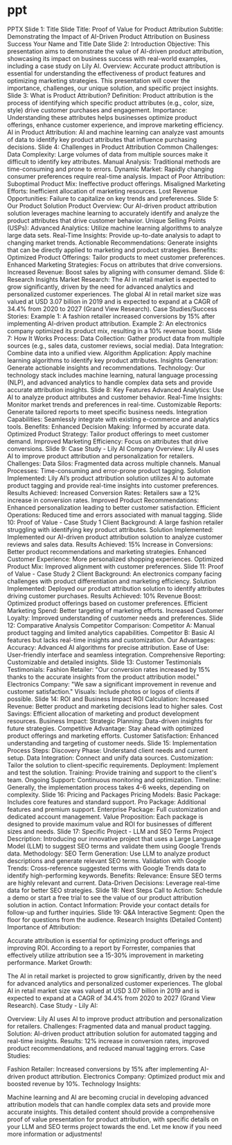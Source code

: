 # ppt
PPTX 
Slide 1: Title Slide
Title: Proof of Value for Product Attribution
Subtitle: Demonstrating the Impact of AI-Driven Product Attribution on Business Success
Your Name and Title
Date
Slide 2: Introduction
Objective: This presentation aims to demonstrate the value of AI-driven product attribution, showcasing its impact on business success with real-world examples, including a case study on Lily AI.
Overview: Accurate product attribution is essential for understanding the effectiveness of product features and optimizing marketing strategies. This presentation will cover the importance, challenges, our unique solution, and specific project insights.
Slide 3: What is Product Attribution?
Definition: Product attribution is the process of identifying which specific product attributes (e.g., color, size, style) drive customer purchases and engagement.
Importance: Understanding these attributes helps businesses optimize product offerings, enhance customer experience, and improve marketing efficiency.
AI in Product Attribution: AI and machine learning can analyze vast amounts of data to identify key product attributes that influence purchasing decisions.
Slide 4: Challenges in Product Attribution
Common Challenges:
Data Complexity: Large volumes of data from multiple sources make it difficult to identify key attributes.
Manual Analysis: Traditional methods are time-consuming and prone to errors.
Dynamic Market: Rapidly changing consumer preferences require real-time analysis.
Impact of Poor Attribution:
Suboptimal Product Mix: Ineffective product offerings.
Misaligned Marketing Efforts: Inefficient allocation of marketing resources.
Lost Revenue Opportunities: Failure to capitalize on key trends and preferences.
Slide 5: Our Product Solution
Product Overview: Our AI-driven product attribution solution leverages machine learning to accurately identify and analyze the product attributes that drive customer behavior.
Unique Selling Points (USPs):
Advanced Analytics: Utilize machine learning algorithms to analyze large data sets.
Real-Time Insights: Provide up-to-date analysis to adapt to changing market trends.
Actionable Recommendations: Generate insights that can be directly applied to marketing and product strategies.
Benefits:
Optimized Product Offerings: Tailor products to meet customer preferences.
Enhanced Marketing Strategies: Focus on attributes that drive conversions.
Increased Revenue: Boost sales by aligning with consumer demand.
Slide 6: Research Insights
Market Research: The AI in retail market is expected to grow significantly, driven by the need for advanced analytics and personalized customer experiences. The global AI in retail market size was valued at USD 3.07 billion in 2019 and is expected to expand at a CAGR of 34.4% from 2020 to 2027 (Grand View Research).
Case Studies/Success Stories:
Example 1: A fashion retailer increased conversions by 15% after implementing AI-driven product attribution.
Example 2: An electronics company optimized its product mix, resulting in a 10% revenue boost.
Slide 7: How It Works
Process:
Data Collection: Gather product data from multiple sources (e.g., sales data, customer reviews, social media).
Data Integration: Combine data into a unified view.
Algorithm Application: Apply machine learning algorithms to identify key product attributes.
Insights Generation: Generate actionable insights and recommendations.
Technology: Our technology stack includes machine learning, natural language processing (NLP), and advanced analytics to handle complex data sets and provide accurate attribution insights.
Slide 8: Key Features
Advanced Analytics: Use AI to analyze product attributes and customer behavior.
Real-Time Insights: Monitor market trends and preferences in real-time.
Customizable Reports: Generate tailored reports to meet specific business needs.
Integration Capabilities: Seamlessly integrate with existing e-commerce and analytics tools.
Benefits:
Enhanced Decision Making: Informed by accurate data.
Optimized Product Strategy: Tailor product offerings to meet customer demand.
Improved Marketing Efficiency: Focus on attributes that drive conversions.
Slide 9: Case Study - Lily AI
Company Overview: Lily AI uses AI to improve product attribution and personalization for retailers.
Challenges:
Data Silos: Fragmented data across multiple channels.
Manual Processes: Time-consuming and error-prone product tagging.
Solution Implemented: Lily AI’s product attribution solution utilizes AI to automate product tagging and provide real-time insights into customer preferences.
Results Achieved:
Increased Conversion Rates: Retailers saw a 12% increase in conversion rates.
Improved Product Recommendations: Enhanced personalization leading to better customer satisfaction.
Efficient Operations: Reduced time and errors associated with manual tagging.
Slide 10: Proof of Value - Case Study 1
Client Background: A large fashion retailer struggling with identifying key product attributes.
Solution Implemented: Implemented our AI-driven product attribution solution to analyze customer reviews and sales data.
Results Achieved:
15% Increase in Conversions: Better product recommendations and marketing strategies.
Enhanced Customer Experience: More personalized shopping experiences.
Optimized Product Mix: Improved alignment with customer preferences.
Slide 11: Proof of Value - Case Study 2
Client Background: An electronics company facing challenges with product differentiation and marketing efficiency.
Solution Implemented: Deployed our product attribution solution to identify attributes driving customer purchases.
Results Achieved:
10% Revenue Boost: Optimized product offerings based on customer preferences.
Efficient Marketing Spend: Better targeting of marketing efforts.
Increased Customer Loyalty: Improved understanding of customer needs and preferences.
Slide 12: Comparative Analysis
Competitor Comparison:
Competitor A: Manual product tagging and limited analytics capabilities.
Competitor B: Basic AI features but lacks real-time insights and customization.
Our Advantages:
Accuracy: Advanced AI algorithms for precise attribution.
Ease of Use: User-friendly interface and seamless integration.
Comprehensive Reporting: Customizable and detailed insights.
Slide 13: Customer Testimonials
Testimonials:
Fashion Retailer: "Our conversion rates increased by 15% thanks to the accurate insights from the product attribution model."
Electronics Company: "We saw a significant improvement in revenue and customer satisfaction."
Visuals: Include photos or logos of clients if possible.
Slide 14: ROI and Business Impact
ROI Calculation:
Increased Revenue: Better product and marketing decisions lead to higher sales.
Cost Savings: Efficient allocation of marketing and product development resources.
Business Impact:
Strategic Planning: Data-driven insights for future strategies.
Competitive Advantage: Stay ahead with optimized product offerings and marketing efforts.
Customer Satisfaction: Enhanced understanding and targeting of customer needs.
Slide 15: Implementation Process
Steps:
Discovery Phase: Understand client needs and current setup.
Data Integration: Connect and unify data sources.
Customization: Tailor the solution to client-specific requirements.
Deployment: Implement and test the solution.
Training: Provide training and support to the client's team.
Ongoing Support: Continuous monitoring and optimization.
Timeline: Generally, the implementation process takes 4-6 weeks, depending on complexity.
Slide 16: Pricing and Packages
Pricing Models:
Basic Package: Includes core features and standard support.
Pro Package: Additional features and premium support.
Enterprise Package: Full customization and dedicated account management.
Value Proposition: Each package is designed to provide maximum value and ROI for businesses of different sizes and needs.
Slide 17: Specific Project - LLM and SEO Terms
Project Description: Introducing our innovative project that uses a Large Language Model (LLM) to suggest SEO terms and validate them using Google Trends data.
Methodology:
SEO Term Generation: Use LLM to analyze product descriptions and generate relevant SEO terms.
Validation with Google Trends: Cross-reference suggested terms with Google Trends data to identify high-performing keywords.
Benefits:
Relevance: Ensure SEO terms are highly relevant and current.
Data-Driven Decisions: Leverage real-time data for better SEO strategies.
Slide 18: Next Steps
Call to Action: Schedule a demo or start a free trial to see the value of our product attribution solution in action.
Contact Information: Provide your contact details for follow-up and further inquiries.
Slide 19: Q&A
Interactive Segment: Open the floor for questions from the audience.
Research Insights (Detailed Content)
Importance of Attribution:

Accurate attribution is essential for optimizing product offerings and improving ROI. According to a report by Forrester, companies that effectively utilize attribution see a 15-30% improvement in marketing performance.
Market Growth:

The AI in retail market is projected to grow significantly, driven by the need for advanced analytics and personalized customer experiences. The global AI in retail market size was valued at USD 3.07 billion in 2019 and is expected to expand at a CAGR of 34.4% from 2020 to 2027 (Grand View Research).
Case Study - Lily AI:

Overview: Lily AI uses AI to improve product attribution and personalization for retailers.
Challenges: Fragmented data and manual product tagging.
Solution: AI-driven product attribution solution for automated tagging and real-time insights.
Results: 12% increase in conversion rates, improved product recommendations, and reduced manual tagging errors.
Case Studies:

Fashion Retailer: Increased conversions by 15% after implementing AI-driven product attribution.
Electronics Company: Optimized product mix and boosted revenue by 10%.
Technology Insights:

Machine learning and AI are becoming crucial in developing advanced attribution models that can handle complex data sets and provide more accurate insights.
This detailed content should provide a comprehensive proof of value presentation for product attribution, with specific details on your LLM and SEO terms project towards the end. Let me know if you need more information or adjustments!
